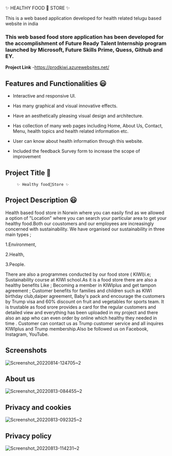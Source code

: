 
✨ HEALTHY FOOD 🍞 STORE ✨

This is a web based application developed for health related telugu based website in india

### This web based food store application has been developed for the accomplishment of Future Ready Talent Internship program launched by Microsoft, Future Skills Prime, Quess, Github and EY.

**Project Link** -https://prodkiwi.azurewebsites.net/

## Features and Functionalities 😃

- Interactive and responsive UI.

- Has many graphical and visual innovative effects.

- Have an aesthetically pleasing visual design and architecture.

- Has collection of many web pages including Home, About Us, Contact, Menu, health topics and health related information etc.

- User can know about health information through this website.

- Included the feedback Survey form to increase the scope of improvement 
## Project Title 🧐
         ✨ Healthy food🍞Store ✨
## Project Description 😃
Health based food store in Norwin where you can easily find as we allowed a option of "Location" where you can search your particular area to get your healthy food.Both our coustomers and our employees are increasingly concerned with sustainability. We have organised our sustainability in three main types ;

1.Environment,

2.Health,

3.People.

There are also a programmes conducted by our food store ( KIWI)i.e; Sustainability course at KIWI school.As it is a food store there are also a healthy benefits Like ; Becoming a member in KIWIplus and get tampon agreement ; Customer benefits for families and children such as KIWI birthday club,daiper agreement, Baby's pack and encourage the customers by Trump visa and 60% discount on fruit and vegetables for sports team. It is trustable as food srore provides a card for the regular customers and detailed view and everything has been uploaded in my project and there also an app who can even order by online which healthy they needed in time . Customer can contact us as Trump customer service and all inquires KIWIplus and Trump membership.Also be followed us on Facebook, Instagram, YouTube.

## Screenshots
![Screenshot_20220814-124705~2](https://user-images.githubusercontent.com/110820099/184526631-67480a00-2d5a-44cc-bdd1-69843e609ed9.jpg)

## About us 
![Screenshot_20220813-084455~2](https://user-images.githubusercontent.com/110820099/184526772-5ceb7893-bd76-4000-8ef4-5b556ea90741.jpg)

## Privacy and cookies 
![Screenshot_20220813-092325~2](https://user-images.githubusercontent.com/110820099/184526846-6044d043-5bbb-46f7-9e7f-700138b9a7c9.jpg)

## Privacy policy 
![Screenshot_20220813-114231~2](https://user-images.githubusercontent.com/110820099/184526921-acc12d37-f59b-434d-a38d-c03527b1dcac.jpg)





 






